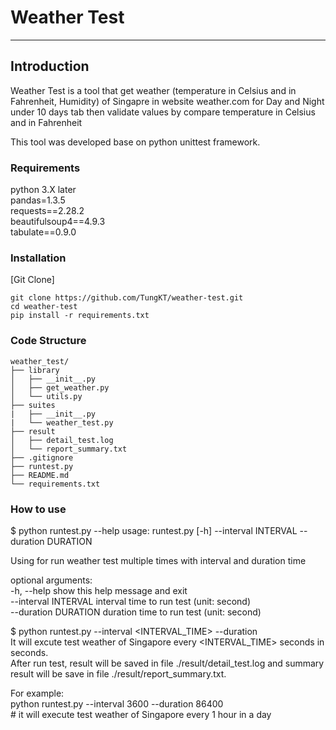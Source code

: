 # Weather Test

---

## Introduction

Weather Test is a tool that get weather (temperature in Celsius and in Fahrenheit, Humidity) of Singapre
in website weather.com for Day and Night under 10 days tab then validate values by compare temperature in Celsius and in Fahrenheit

This tool was developed base on python unittest framework.


### Requirements

python 3.X later  
pandas=1.3.5  
requests==2.28.2  
beautifulsoup4==4.9.3  
tabulate==0.9.0  


### Installation

[Git Clone]  

    git clone https://github.com/TungKT/weather-test.git  
    cd weather-test  
    pip install -r requirements.txt  


### Code Structure

    weather_test/
    ├── library
    │   ├── __init__.py
    │   ├── get_weather.py
    │   └── utils.py
    ├── suites
    |   ├── __init__.py
    |   └── weather_test.py
    ├── result
    │   ├── detail_test.log
    │   └── report_summary.txt 
    ├── .gitignore
    ├── runtest.py
    ├── README.md
    └── requirements.txt

### How to use

$ python runtest.py --help
usage: runtest.py [-h] --interval INTERVAL --duration DURATION  

Using for run weather test multiple times with interval and duration time  

optional arguments:  
  -h, --help           show this help message and exit  
  --interval INTERVAL  interval time to run test (unit: second)  
  --duration DURATION  duration time to run test (unit: second)  

$ python runtest.py --interval <INTERVAL_TIME> --duration <DURATION>  
It will excute test weather of Singapore every <INTERVAL_TIME> seconds in <DURATION> seconds.  
After run test, result will be saved in file ./result/detail_test.log and summary result will be save in file ./result/report_summary.txt.  

For example:  
    python runtest.py --interval 3600 --duration 86400  
    # it will execute test weather of Singapore every 1 hour in a day  
